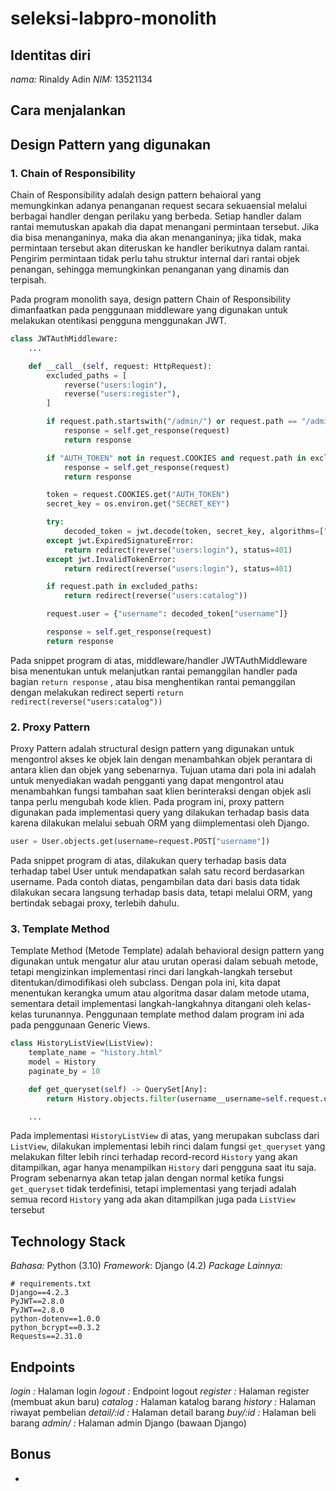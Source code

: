 # seleksi-labpro-monolith

## Identitas diri

_nama:_ Rinaldy Adin
_NIM:_ 13521134

## Cara menjalankan

## Design Pattern yang digunakan

### 1. Chain of Responsibility

Chain of Responsibility adalah design pattern behaioral yang memungkinkan adanya penanganan request secara sekuaensial melalui berbagai handler dengan perilaku yang berbeda. Setiap handler dalam rantai memutuskan apakah dia dapat menangani permintaan tersebut. Jika dia bisa menanganinya, maka dia akan menanganinya; jika tidak, maka permintaan tersebut akan diteruskan ke handler berikutnya dalam rantai. Pengirim permintaan tidak perlu tahu struktur internal dari rantai objek penangan, sehingga memungkinkan penanganan yang dinamis dan terpisah.

Pada program monolith saya, design pattern Chain of Responsibility dimanfaatkan pada penggunaan middleware yang digunakan untuk melakukan otentikasi pengguna menggunakan JWT.

```py
class JWTAuthMiddleware:
    ...

    def __call__(self, request: HttpRequest):
        excluded_paths = [
            reverse("users:login"),
            reverse("users:register"),
        ]

        if request.path.startswith("/admin/") or request.path == "/admin":
            response = self.get_response(request)
            return response

        if "AUTH_TOKEN" not in request.COOKIES and request.path in excluded_paths:
            response = self.get_response(request)
            return response

        token = request.COOKIES.get("AUTH_TOKEN")
        secret_key = os.environ.get("SECRET_KEY")

        try:
            decoded_token = jwt.decode(token, secret_key, algorithms=["HS256"])
        except jwt.ExpiredSignatureError:
            return redirect(reverse("users:login"), status=401)
        except jwt.InvalidTokenError:
            return redirect(reverse("users:login"), status=401)

        if request.path in excluded_paths:
            return redirect(reverse("users:catalog"))

        request.user = {"username": decoded_token["username"]}

        response = self.get_response(request)
        return response
```

Pada snippet program di atas, middleware/handler JWTAuthMiddleware bisa menentukan untuk melanjutkan rantai pemanggilan handler pada bagian `return response` , atau bisa menghentikan rantai pemanggilan dengan melakukan redirect seperti `return redirect(reverse("users:catalog"))`

### 2. Proxy Pattern

Proxy Pattern adalah structural design pattern yang digunakan untuk mengontrol akses ke objek lain dengan menambahkan objek perantara di antara klien dan objek yang sebenarnya. Tujuan utama dari pola ini adalah untuk menyediakan wadah pengganti yang dapat mengontrol atau menambahkan fungsi tambahan saat klien berinteraksi dengan objek asli tanpa perlu mengubah kode klien. Pada program ini, proxy pattern digunakan pada implementasi query yang dilakukan terhadap basis data karena dilakukan melalui sebuah ORM yang diimplementasi oleh Django.

```py
user = User.objects.get(username=request.POST["username"])
```

Pada snippet program di atas, dilakukan query terhadap basis data terhadap tabel User untuk mendapatkan salah satu record berdasarkan username. Pada contoh diatas, pengambilan data dari basis data tidak dilakukan secara langsung terhadap basis data, tetapi melalui ORM, yang bertindak sebagai proxy, terlebih dahulu.

### 3. Template Method

Template Method (Metode Template) adalah behavioral design pattern yang digunakan untuk mengatur alur atau urutan operasi dalam sebuah metode, tetapi mengizinkan implementasi rinci dari langkah-langkah tersebut ditentukan/dimodifikasi oleh subclass. Dengan pola ini, kita dapat menentukan kerangka umum atau algoritma dasar dalam metode utama, sementara detail implementasi langkah-langkahnya ditangani oleh kelas-kelas turunannya. Penggunaan template method dalam program ini ada pada penggunaan Generic Views.

```py
class HistoryListView(ListView):
    template_name = "history.html"
    model = History
    paginate_by = 10

    def get_queryset(self) -> QuerySet[Any]:
        return History.objects.filter(username__username=self.request.user["username"])

    ...
```

Pada implementasi `HistoryListView` di atas, yang merupakan subclass dari `ListView`, dilakukan implementasi lebih rinci dalam fungsi `get_queryset` yang melakukan filter lebih rinci terhadap record-record `History` yang akan ditampilkan, agar hanya menampilkan `History` dari pengguna saat itu saja. Program sebenarnya akan tetap jalan dengan normal ketika fungsi `get_queryset` tidak terdefinisi, tetapi implementasi yang terjadi adalah semua record `History` yang ada akan ditampilkan juga pada `ListView` tersebut

## Technology Stack

_Bahasa:_ Python (3.10)
_Framework_: Django (4.2)
_Package Lainnya:_

```
# requirements.txt
Django==4.2.3
PyJWT==2.8.0
PyJWT==2.8.0
python-dotenv==1.0.0
python_bcrypt==0.3.2
Requests==2.31.0
```

## Endpoints

_login :_ Halaman login
_logout :_ Endpoint logout
_register :_ Halaman register (membuat akun baru)
_catalog :_ Halaman katalog barang
_history :_ Halaman riwayat pembelian
_detail/:id :_ Halaman detail barang
_buy/:id :_ Halaman beli barang
_admin/ :_ Halaman admin Django (bawaan Django)

## Bonus

-
